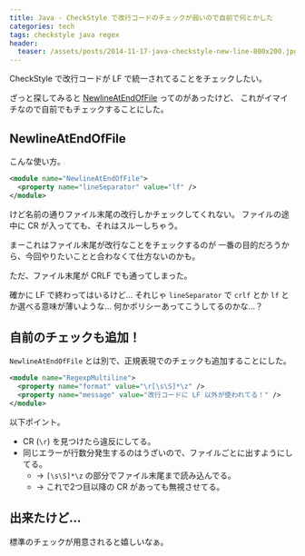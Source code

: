 ```yaml
---
title: Java - CheckStyle で改行コードのチェックが弱いので自前で何とかした
categories: tech
tags: checkstyle java regex
header:
  teaser: /assets/posts/2014-11-17-java-checkstyle-new-line-800x200.jpg
---
```


CheckStyle で改行コードが LF で統一されてることをチェックしたい。

ざっと探してみると [NewlineAtEndOfFile] ってのがあったけど、
これがイマイチなので自前でもチェックすることにした。

[NewlineAtEndOfFile]: http://checkstyle.sourceforge.net/config_misc.html

<!--more-->

## NewlineAtEndOfFile

こんな使い方。

```xml
<module name="NewlineAtEndOfFile">
  <property name="lineSeparator" value="lf" />
</module>
```

けど名前の通りファイル末尾の改行しかチェックしてくれない。
ファイルの途中に CR が入ってても、それはスルーしちゃう。

まーこれはファイル末尾が改行なことをチェックするのが
一番の目的だろうから、今回やりたいことと合わなくて仕方ないのかも。

ただ、ファイル末尾が CRLF でも通ってしまった。

確かに LF で終わってはいるけど...
それじゃ `lineSeparator` で `crlf` とか `lf` とか選べる意味が薄いような...
何かポリシーあってこうしてるのかな...？

## 自前のチェックも追加！

`NewlineAtEndOfFile` とは別で、正規表現でのチェックも追加することにした。

```xml
<module name="RegexpMultiline">
  <property name="format" value="\r[\s\S]*\z" />
  <property name="message" value="改行コードに LF 以外が使われてる！" />
</module>
```

以下ポイント。

* CR (`\r`) を見つけたら違反にしてる。
* 同じエラーが行数分発生するのはうざいので、ファイルごとに出すようにしてる。
  * → `[\s\S]*\z` の部分でファイル末尾まで読み込んでる。
  * → これで2つ目以降の CR があっても無視させてる。

## 出来たけど...

標準のチェックが用意されると嬉しいなぁ。

